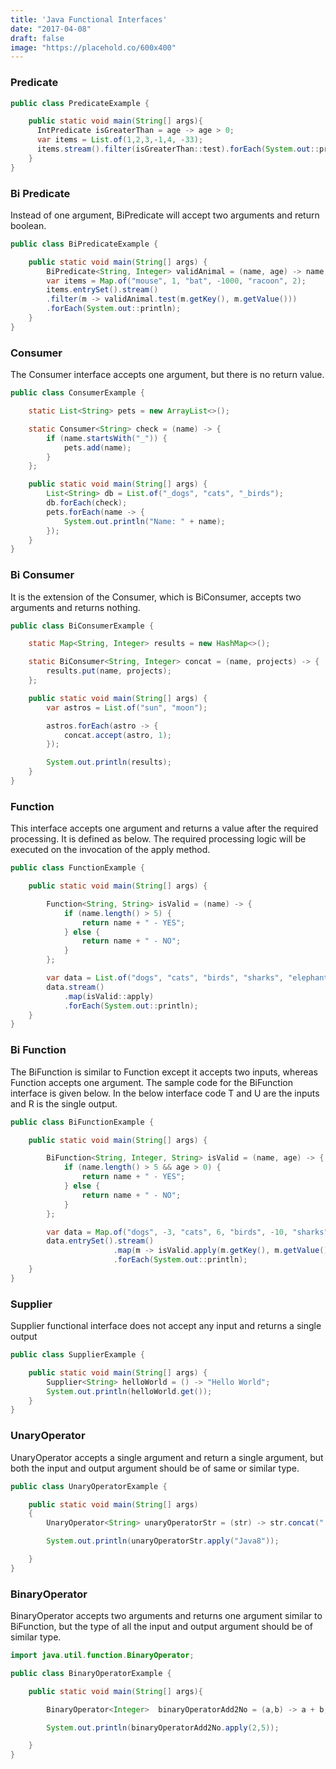 ```yaml
---
title: 'Java Functional Interfaces'
date: "2017-04-08"
draft: false
image: "https://placehold.co/600x400"
---
```


### Predicate

```java
public class PredicateExample {

    public static void main(String[] args){
      IntPredicate isGreaterThan = age -> age > 0;
      var items = List.of(1,2,3,-1,4, -33);
      items.stream().filter(isGreaterThan::test).forEach(System.out::println);
    }
}
```

### Bi Predicate
Instead of one argument, BiPredicate will accept two arguments and return boolean.
```java
public class BiPredicateExample {

    public static void main(String[] args) {
        BiPredicate<String, Integer> validAnimal = (name, age) -> name.length() > 0 && age > 0;
        var items = Map.of("mouse", 1, "bat", -1000, "racoon", 2);
        items.entrySet().stream()
        .filter(m -> validAnimal.test(m.getKey(), m.getValue()))
        .forEach(System.out::println);
    }
}
```

### Consumer

The Consumer interface accepts one argument, but there is no return value.

```java
public class ConsumerExample {

    static List<String> pets = new ArrayList<>();

    static Consumer<String> check = (name) -> {
        if (name.startsWith("_")) {
            pets.add(name);
        }
    };

    public static void main(String[] args) {
        List<String> db = List.of("_dogs", "cats", "_birds");
        db.forEach(check);
        pets.forEach(name -> {
            System.out.println("Name: " + name);
        });
    }
}
```

### Bi Consumer
It is the extension of the Consumer, which is BiConsumer, accepts two arguments and returns nothing.

```java
public class BiConsumerExample {

    static Map<String, Integer> results = new HashMap<>();

    static BiConsumer<String, Integer> concat = (name, projects) -> {
        results.put(name, projects);
    };

    public static void main(String[] args) {
        var astros = List.of("sun", "moon");

        astros.forEach(astro -> {
            concat.accept(astro, 1);
        });

        System.out.println(results);
    }
}
```

### Function

This interface accepts one argument and returns a value after the required processing. 
It is defined as below. The required processing logic will be executed on the invocation of the apply method.

```java
public class FunctionExample {

    public static void main(String[] args) {

        Function<String, String> isValid = (name) -> {
            if (name.length() > 5) {
                return name + " - YES";
            } else {
                return name + " - NO";
            }
        };

        var data = List.of("dogs", "cats", "birds", "sharks", "elephants");
        data.stream()
            .map(isValid::apply)
            .forEach(System.out::println);
    }
}
```

### Bi Function 

The BiFunction is similar to Function except it accepts two inputs, whereas Function accepts one argument. The sample code for the BiFunction interface is given below.
In the below interface code T and U are the inputs and R is the single output.

```java
public class BiFunctionExample {

    public static void main(String[] args) {

        BiFunction<String, Integer, String> isValid = (name, age) -> {
            if (name.length() > 5 && age > 0) {
                return name + " - YES";
            } else {
                return name + " - NO";
            }
        };

        var data = Map.of("dogs", -3, "cats", 6, "birds", -10, "sharks", 2, "elephants", -9);
        data.entrySet().stream()
                       .map(m -> isValid.apply(m.getKey(), m.getValue()))
                       .forEach(System.out::println);
    }
}
```

### Supplier

Supplier functional interface does not accept any input and returns a single output

```java
public class SupplierExample {

    public static void main(String[] args) {
        Supplier<String> helloWorld = () -> "Hello World";
        System.out.println(helloWorld.get());
    }
}
```

### UnaryOperator

UnaryOperator accepts a single argument and return a single argument, but both the input and output argument should be of same or similar type.

```java
public class UnaryOperatorExample {

    public static void main(String[] args)
    {
        UnaryOperator<String> unaryOperatorStr = (str) -> str.concat(" Unary Operator");

        System.out.println(unaryOperatorStr.apply("Java8"));

    }
}
```

### BinaryOperator

BinaryOperator accepts two arguments and returns one argument similar to BiFunction, 
but the type of all the input and output argument should be of similar type.

```java
import java.util.function.BinaryOperator;

public class BinaryOperatorExample {

    public static void main(String[] args){

        BinaryOperator<Integer>  binaryOperatorAdd2No = (a,b) -> a + b;

        System.out.println(binaryOperatorAdd2No.apply(2,5));

    }
}
```
